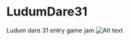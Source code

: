 # LudumDare31
Ludum dare 31 entry game jam
![Alt text](http://ludumdare.com/compo/wp-content/compo2/407933/47505-shot0.jpg "Ingame screenshot")

